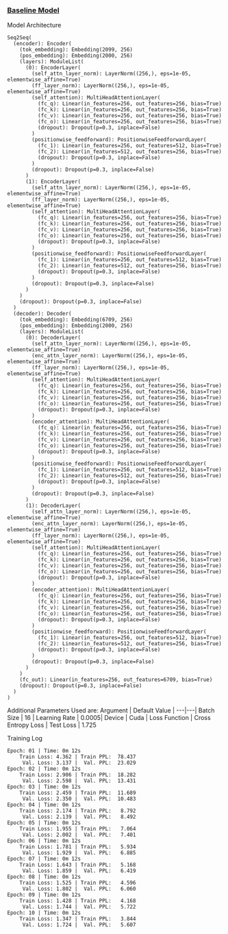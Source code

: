 ### [Baseline Model](https://github.com/chinmay-singh/Propaganda/blob/master)

Model Architecture

    Seq2Seq(
      (encoder): Encoder(
        (tok_embedding): Embedding(2099, 256)
        (pos_embedding): Embedding(2000, 256)
        (layers): ModuleList(
          (0): EncoderLayer(
            (self_attn_layer_norm): LayerNorm((256,), eps=1e-05, elementwise_affine=True)
            (ff_layer_norm): LayerNorm((256,), eps=1e-05, elementwise_affine=True)
            (self_attention): MultiHeadAttentionLayer(
              (fc_q): Linear(in_features=256, out_features=256, bias=True)
              (fc_k): Linear(in_features=256, out_features=256, bias=True)
              (fc_v): Linear(in_features=256, out_features=256, bias=True)
              (fc_o): Linear(in_features=256, out_features=256, bias=True)
              (dropout): Dropout(p=0.3, inplace=False)
            )
            (positionwise_feedforward): PositionwiseFeedforwardLayer(
              (fc_1): Linear(in_features=256, out_features=512, bias=True)
              (fc_2): Linear(in_features=512, out_features=256, bias=True)
              (dropout): Dropout(p=0.3, inplace=False)
            )
            (dropout): Dropout(p=0.3, inplace=False)
          )
          (1): EncoderLayer(
            (self_attn_layer_norm): LayerNorm((256,), eps=1e-05, elementwise_affine=True)
            (ff_layer_norm): LayerNorm((256,), eps=1e-05, elementwise_affine=True)
            (self_attention): MultiHeadAttentionLayer(
              (fc_q): Linear(in_features=256, out_features=256, bias=True)
              (fc_k): Linear(in_features=256, out_features=256, bias=True)
              (fc_v): Linear(in_features=256, out_features=256, bias=True)
              (fc_o): Linear(in_features=256, out_features=256, bias=True)
              (dropout): Dropout(p=0.3, inplace=False)
            )
            (positionwise_feedforward): PositionwiseFeedforwardLayer(
              (fc_1): Linear(in_features=256, out_features=512, bias=True)
              (fc_2): Linear(in_features=512, out_features=256, bias=True)
              (dropout): Dropout(p=0.3, inplace=False)
            )
            (dropout): Dropout(p=0.3, inplace=False)
          )
        )
        (dropout): Dropout(p=0.3, inplace=False)
      )
      (decoder): Decoder(
        (tok_embedding): Embedding(6709, 256)
        (pos_embedding): Embedding(2000, 256)
        (layers): ModuleList(
          (0): DecoderLayer(
            (self_attn_layer_norm): LayerNorm((256,), eps=1e-05, elementwise_affine=True)
            (enc_attn_layer_norm): LayerNorm((256,), eps=1e-05, elementwise_affine=True)
            (ff_layer_norm): LayerNorm((256,), eps=1e-05, elementwise_affine=True)
            (self_attention): MultiHeadAttentionLayer(
              (fc_q): Linear(in_features=256, out_features=256, bias=True)
              (fc_k): Linear(in_features=256, out_features=256, bias=True)
              (fc_v): Linear(in_features=256, out_features=256, bias=True)
              (fc_o): Linear(in_features=256, out_features=256, bias=True)
              (dropout): Dropout(p=0.3, inplace=False)
            )
            (encoder_attention): MultiHeadAttentionLayer(
              (fc_q): Linear(in_features=256, out_features=256, bias=True)
              (fc_k): Linear(in_features=256, out_features=256, bias=True)
              (fc_v): Linear(in_features=256, out_features=256, bias=True)
              (fc_o): Linear(in_features=256, out_features=256, bias=True)
              (dropout): Dropout(p=0.3, inplace=False)
            )
            (positionwise_feedforward): PositionwiseFeedforwardLayer(
              (fc_1): Linear(in_features=256, out_features=512, bias=True)
              (fc_2): Linear(in_features=512, out_features=256, bias=True)
              (dropout): Dropout(p=0.3, inplace=False)
            )
            (dropout): Dropout(p=0.3, inplace=False)
          )
          (1): DecoderLayer(
            (self_attn_layer_norm): LayerNorm((256,), eps=1e-05, elementwise_affine=True)
            (enc_attn_layer_norm): LayerNorm((256,), eps=1e-05, elementwise_affine=True)
            (ff_layer_norm): LayerNorm((256,), eps=1e-05, elementwise_affine=True)
            (self_attention): MultiHeadAttentionLayer(
              (fc_q): Linear(in_features=256, out_features=256, bias=True)
              (fc_k): Linear(in_features=256, out_features=256, bias=True)
              (fc_v): Linear(in_features=256, out_features=256, bias=True)
              (fc_o): Linear(in_features=256, out_features=256, bias=True)
              (dropout): Dropout(p=0.3, inplace=False)
            )
            (encoder_attention): MultiHeadAttentionLayer(
              (fc_q): Linear(in_features=256, out_features=256, bias=True)
              (fc_k): Linear(in_features=256, out_features=256, bias=True)
              (fc_v): Linear(in_features=256, out_features=256, bias=True)
              (fc_o): Linear(in_features=256, out_features=256, bias=True)
              (dropout): Dropout(p=0.3, inplace=False)
            )
            (positionwise_feedforward): PositionwiseFeedforwardLayer(
              (fc_1): Linear(in_features=256, out_features=512, bias=True)
              (fc_2): Linear(in_features=512, out_features=256, bias=True)
              (dropout): Dropout(p=0.3, inplace=False)
            )
            (dropout): Dropout(p=0.3, inplace=False)
          )
        )
        (fc_out): Linear(in_features=256, out_features=6709, bias=True)
        (dropout): Dropout(p=0.3, inplace=False)
      )
    )

Additional Parameters Used are:
Argument | Default Value |
---|---|
Batch Size | 16 |
Learning Rate | 0.0005|
Device | Cuda |
Loss Function | Cross Entropy Loss |
Test Loss | 1.725

Training Log

    Epoch: 01 | Time: 0m 12s
        Train Loss: 4.362 | Train PPL:  78.437
         Val. Loss: 3.137 |  Val. PPL:  23.029
    Epoch: 02 | Time: 0m 12s
        Train Loss: 2.906 | Train PPL:  18.282
         Val. Loss: 2.598 |  Val. PPL:  13.431
    Epoch: 03 | Time: 0m 12s
        Train Loss: 2.459 | Train PPL:  11.689
         Val. Loss: 2.350 |  Val. PPL:  10.483
    Epoch: 04 | Time: 0m 12s
        Train Loss: 2.174 | Train PPL:   8.792
         Val. Loss: 2.139 |  Val. PPL:   8.492
    Epoch: 05 | Time: 0m 12s
        Train Loss: 1.955 | Train PPL:   7.064
         Val. Loss: 2.002 |  Val. PPL:   7.401
    Epoch: 06 | Time: 0m 12s
        Train Loss: 1.781 | Train PPL:   5.934
         Val. Loss: 1.929 |  Val. PPL:   6.885
    Epoch: 07 | Time: 0m 12s
        Train Loss: 1.643 | Train PPL:   5.168
         Val. Loss: 1.859 |  Val. PPL:   6.419
    Epoch: 08 | Time: 0m 12s
        Train Loss: 1.525 | Train PPL:   4.596
         Val. Loss: 1.802 |  Val. PPL:   6.060
    Epoch: 09 | Time: 0m 12s
        Train Loss: 1.428 | Train PPL:   4.168
         Val. Loss: 1.744 |  Val. PPL:   5.722
    Epoch: 10 | Time: 0m 12s
        Train Loss: 1.347 | Train PPL:   3.844
         Val. Loss: 1.724 |  Val. PPL:   5.607

